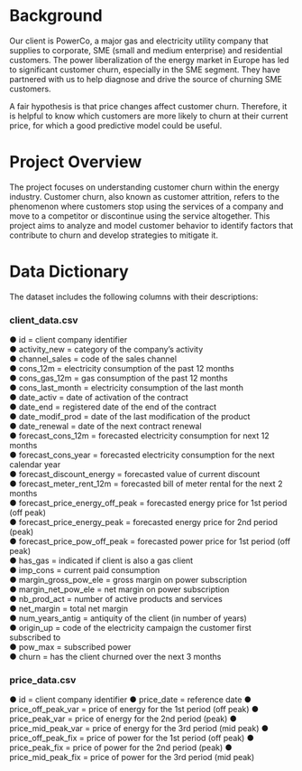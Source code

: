 # Background
Our client is PowerCo, a major gas and electricity utility company that supplies to corporate, SME (small and medium enterprise) and residential customers. The power liberalization of the energy market in Europe has led to significant customer churn, especially in the SME segment. They have partnered with us to help diagnose and drive the source of churning SME customers.

A fair hypothesis is that price changes affect customer churn. Therefore, it is helpful to know which customers are more likely to churn at their current price, for which a good predictive model could be useful.


# Project Overview

The project focuses on understanding customer churn within the energy industry. Customer churn, also known as customer attrition, refers to the phenomenon where customers stop using the services of a company and move to a competitor or discontinue using the service altogether. This project aims to analyze and model customer behavior to identify factors that contribute to churn and develop strategies to mitigate it.

# Data Dictionary

The dataset includes the following columns with their descriptions:
### client_data.csv
●	id = client company identifier                         
●	activity_new = category of the company’s activity    
●	channel_sales = code of the sales channel                     
●	cons_12m = electricity consumption of the past 12 months   
●	cons_gas_12m = gas consumption of the past 12 months     
●	cons_last_month = electricity consumption of the last month   
●	date_activ = date of activation of the contract       
●	date_end = registered date of the end of the contract     
●	date_modif_prod = date of the last modification of the product     
●	date_renewal = date of the next contract renewal                        
●	forecast_cons_12m = forecasted electricity consumption for next 12 months  
●	forecast_cons_year = forecasted electricity consumption for the next calendar year    
●	forecast_discount_energy = forecasted value of current discount       
●	forecast_meter_rent_12m = forecasted bill of meter rental for the next 2 months        
●	forecast_price_energy_off_peak = forecasted energy price for 1st period (off peak)     
●	forecast_price_energy_peak = forecasted energy price for 2nd period (peak)             
●	forecast_price_pow_off_peak = forecasted power price for 1st period (off peak)          
●	has_gas = indicated if client is also a gas client        
●	imp_cons = current paid consumption        
●	margin_gross_pow_ele = gross margin on power subscription    
●	margin_net_pow_ele = net margin on power subscription        
●	nb_prod_act = number of active products and services            
●	net_margin = total net margin                                                    
●	num_years_antig = antiquity of the client (in number of years)    
●	origin_up = code of the electricity campaign the customer first subscribed to    
●	pow_max = subscribed power                                             
●	churn = has the client churned over the next 3 months          

### price_data.csv

●	id = client company identifier
●	price_date = reference date
●	price_off_peak_var = price of energy for the 1st period (off peak)
●	price_peak_var = price of energy for the 2nd period (peak)
●	price_mid_peak_var = price of energy for the 3rd period (mid peak)
●	price_off_peak_fix = price of power for the 1st period (off peak)
●	price_peak_fix = price of power for the 2nd period (peak)
●	price_mid_peak_fix = price of power for the 3rd period (mid peak)

